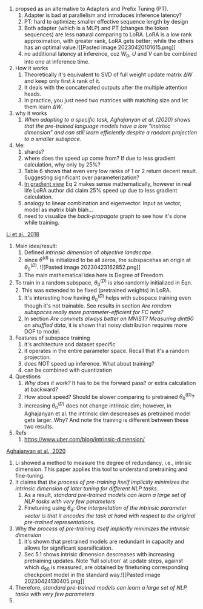 1. propsed as an alternative to Adapters and Prefix Tuning (PT).
	1. Adapter is bad at parallelism and introduces inference latency?
	2. PT: hard to optimize; smaller effective sequence length by design
	3. Both adapter (which is a MLP) and PT (changes the token sequences) are less natural comparing to LoRA. LoRA is a low rank approximation, with greater rank, LoRA gets better; while the others has an optimal value.![[Pasted image 20230420101615.png]]
	4. no additional latency at inference, coz $W_0$, $U$ and $V$ can be combined into one at inference time.
2. How it works
	1. Theoretically it's equivalent to SVD of full weight update matrix $\Delta W$ and keep only first $k$ rank of it. 
	2. It deals with the concatenated outputs after the multiple attention heads.
	3. In practice, you just need two matrices with matching size and let them learn $\Delta W$. 
3. why it works
	1. *When adapting to a specific task, Aghajanyan et al. (2020) shows that the pre-trained language models have a low “instrisic dimension” and can still learn efficiently despite a random projection to a smaller subspace.*
4. Me:
	1. shards?
	2. where does the speed up come from? If due to less gradient calculation, why only by 25%?
	3. Table 6 shows that even very low ranks of 1 or 2 return decent result. Suggesting significant over parameterization?
	4. [In gradient view](https://kexue.fm/archives/9590) Eq 2 makes sense mathematically, however in real life LoRA author did claim 25% speed up due to less gradient calculation.
	5. analogy to linear combination and eigenvector. Input as vector, model as matrix blah blah...
	6. need to visualize the *back-propagate* graph to see how it's done while training.

[Li et al., 2018](https://arxiv.org/pdf/1804.08838.pdf)
1. Main idea/result:
	1. Defined *intrinsic dimension* of *objective landscape*.
	2. since $\theta^{(d)}$ is initialized to be all zeros, the subspacehas an origin at $\theta_0^{(D)}$. ![[Pasted image 20230423162852.png]]
	3. The main mathematical idea here is Degree of Freedom.
2. To train in a random subspace, $\theta_0^{(D)}$ is also randomly initialized in Eqn. 2. This was extended to be fixed (pretrained weights) in LoRA.
	1. It's interesting how having $\theta_0^{(D)}$ helps with subspace training even though it's not trainable. See results in section *Are random subspaces really more parameter-efficient for FC nets?* 
	2. In section *Are convnets always better on MNIST? Measuring dint90 on shuffled data*, it is shown that noisy distribution requires more DOF to model.
3. Features of subspace training
	1. it's architecture and dataset specific
	2. it operates in the entire parameter space. Recall that it's a random projection.
	3. does NOT speed up inference. What about training?
	4. can be combined with quantization
4. Questions
	1. *Why does it work?* It has to be the forward pass? or extra calculation at backward?
	2. How about speed? Should be slower comparing to pretrained $\theta_0^{(D)}$?
	3. increasing $\theta_0^{(D)}$ does not change intrinsic dim; however, in Aghajanyan et al. the intrinsic dim descreases as pretrained model gets larger. Why? And note the training is different between these two results.
5. Refs
	1. https://www.uber.com/blog/intrinsic-dimension/


[Aghajanyan et al., 2020](https://arxiv.org/pdf/2012.13255.pdf#page=9&zoom=100,110,132)
1. Li showed a method to measure the degree of redundancy, i.e., intrisic dimension. This paper applies this tool to understand pretraining and fine-tuning.
2. It claims that *the process of pre-training itself implicitly minimizes the intrinsic dimension of later tuning for different NLP tasks.* 
	1. As a result, *standard pre-trained models can learn a large set of NLP tasks with very few parameters*
	2. Finetuning using $\theta_d$: *One interpretation of the intrinsic parameter vector is that it encodes the task at hand with respect to the original pre-trained representations.*
3. Why *the process of pre-training itself implicitly minimizes the intrinsic dimension*
	1. it's shown that pretrained models are redundant in capacity and allows for significant sparsification.
	2. Sec 5.1 shows intrisic dimension descreases with increasing pretraining updates. Note 'full solution' at update steps, against which $d_{90}$ is measured, are obtained by finetuning corresponding checkpoint model in the standard way.![[Pasted image 20230424130405.png]]
4. Therefore, *standard pre-trained models can learn a large set of NLP tasks with very few parameters*
5. 